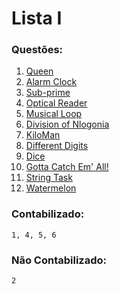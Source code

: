 # Lista I

### Questões:
1. [Queen](https://www.urionlinejudge.com.br/judge/en/problems/view/1087)
2.	[Alarm Clock](https://www.urionlinejudge.com.br/judge/en/problems/view/1103)
3.	[Sub-prime](https://www.urionlinejudge.com.br/judge/en/problems/view/1105)
4. [Optical Reader](https://www.urionlinejudge.com.br/judge/en/problems/view/1129)
5. [Musical Loop](https://www.urionlinejudge.com.br/judge/en/problems/view/1089)
6.	[Division of Nlogonia](https://www.urionlinejudge.com.br/judge/en/problems/view/1091)
7.	[KiloMan](https://www.urionlinejudge.com.br/judge/en/problems/view/1250)
8.	[Different Digits](https://www.urionlinejudge.com.br/judge/en/problems/view/1285)
9.	[Dice](https://www.urionlinejudge.com.br/judge/en/problems/view/1342)
10. [Gotta Catch Em' All!](http://codeforces.com/problemset/problem/757/A)
11. [String Task](http://codeforces.com/problemset/problem/118/A)
12. [Watermelon](http://codeforces.com/problemset/problem/4/A)

### Contabilizado:
```1, 4, 5, 6```

### Não Contabilizado:
```2```
